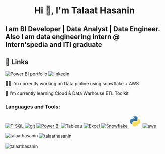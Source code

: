 <h1 align="center">Hi 👋, I'm Talaat Hasanin</h1>

## I am BI Developer | Data Analyst | Data Engineer. Also I am  data engineering intern @ Intern'spedia and ITI graduate 

## 🔗 Links
[![Power BI portfolio](https://img.shields.io/badge/my_portfolio-000?style=for-the-badge&logo=ko-fi&logoColor=white)](https://www.novypro.com/profile_projects/talaat-mohamed)
[![linkedin](https://img.shields.io/badge/linkedin-0A66C2?style=for-the-badge&logo=linkedin&logoColor=white)](https://www.linkedin.com/in/talaat-hasanin/)

👩‍💻 I'm currently working on Data pipline using snowflake + AWS

🧠 I'm currently learning Cloud & Data Warhouse ETL Toolkit

<h3 align="left">Languages and Tools:</h3>
<p align="left"> <a href="https://www.tsql.info/" target="_blank" rel="noreferrer"> <img src="https://cdn.worldvectorlogo.com/logos/microsoft-sql-server-1.svg" alt="T-SQL" width="40" height="40"/> </a> <a href="https://git-scm.com/" target="_blank" rel="noreferrer"> <img src="https://www.vectorlogo.zone/logos/git-scm/git-scm-icon.svg" alt="git" width="40" height="40"/> </a> <a href="https://powerbi.microsoft.com/en-us/" target="_blank" rel="noreferrer"> <img src="https://www.vectorlogo.zone/logos/microsoft_powerbi/microsoft_powerbi-icon.svg" alt="Power BI" width="40" height="40"/> </a> <a https://www.tableau.com/" target="_blank" rel="noreferrer"> <img src="https://cdn.worldvectorlogo.com/logos/tableau-software.svg" alt="Tableau" width="40" height="40"/> </a> <a href="https://www.microsoft.com/en-us/microsoft-365/excel" target="_blank" rel="noreferrer"> <img src="https://cdn.worldvectorlogo.com/logos/excel-4.svg" alt="Excel" width="40" height="40"/> </a><a href="https://www.snowflake.com/en/" target="_blank" rel="noreferrer"> <img src="https://www.logo.wine/a/logo/Snowflake_Inc./Snowflake_Inc.-Logo.wine.svg" alt="Snowflake" width="40" height="40"/> </a> <a href="https://www.python.org" target="_blank" rel="noreferrer"> <img src="https://raw.githubusercontent.com/devicons/devicon/master/icons/python/python-original.svg" alt="python" width="40" height="40"/> </a> <a href="https://aws.amazon.com/" target="_blank" rel="noreferrer"> <img src="https://cdn.worldvectorlogo.com/logos/aws-2.svg" alt="aws" width="40" height="40"/> </a>

<p><img align="left" src="https://github-readme-stats.vercel.app/api/top-langs?username=talaathasanin&show_icons=true&locale=en&layout=compact" alt="talaathasanin" /</p>

<p>&nbsp;<img align="center" src="https://github-readme-stats.vercel.app/api?username=talaathasanin&show_icons=true&locale=en" alt="talaathasanin" /></p>

<p><img align="center" src="https://github-readme-streak-stats.herokuapp.com/?user=talaathasanin&" alt="talaathasanin" /></p>
